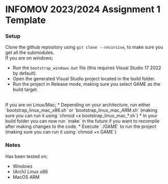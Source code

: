 # INFOMOV 2023/2024 Assignment 1 Template

### Setup
Clone the github repository using `git clone --recursive`, to make sure you get all the submodules.
<br>
If you are on windows;
* Run the `bootstrap_windows.bat` file (this requires Visual Studio 17 2022 by default).
* Open the generated Visual Studio project located in the build folder.
* Run the project in Release mode, making sure you select GAME as the build target.
<br>
If you are on Linux/Mac;
* Depending on your architecture, run either `bootstrap_linux_mac_x86.sh` or `bootstrap_linux_mac_ARM.sh` (making sure you can run it using `chmod +x bootstrap_linux_mac_*.sh`)
* In your build folder you can now run `make` in the future if you want to recompile after making changes to the code.
* Execute `./GAME` to run the project (making sure you can run it using `chmod +x GAME`)

### Notes
Has been tested on;
* Windows
* (Arch) Linux x86 
* MacOS ARM
